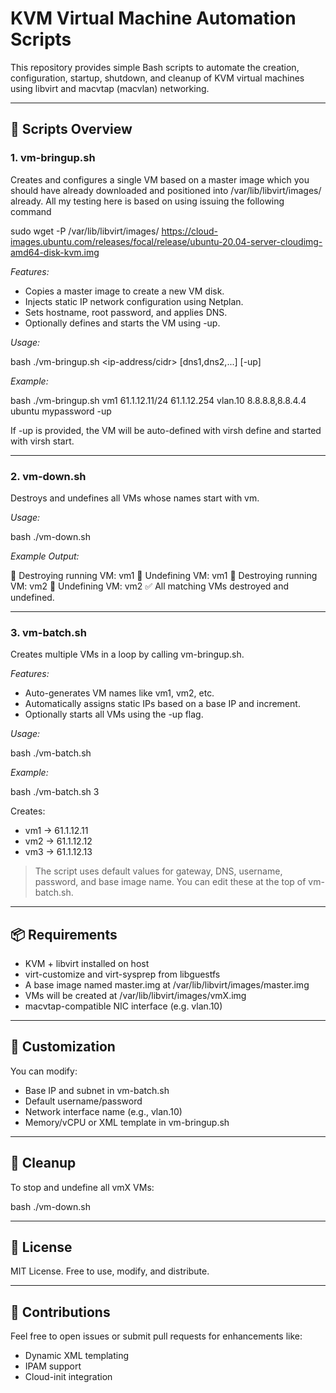 # KVM Virtual Machine Automation Scripts

This repository provides simple Bash scripts to automate the creation, configuration, startup, shutdown, and cleanup of KVM virtual machines using libvirt and macvtap (macvlan) networking.

---

## 📁 Scripts Overview

### 1. vm-bringup.sh

Creates and configures a single VM based on a master image which you should have already downloaded and positioned into /var/lib/libvirt/images/ already. All my testing here is based on using issuing the following command

sudo wget -P /var/lib/libvirt/images/ https://cloud-images.ubuntu.com/releases/focal/release/ubuntu-20.04-server-cloudimg-amd64-disk-kvm.img


*Features:*
- Copies a master image to create a new VM disk.
- Injects static IP network configuration using Netplan.
- Sets hostname, root password, and applies DNS.
- Optionally defines and starts the VM using -up.

*Usage:*

bash
./vm-bringup.sh <vm-name> <ip-address/cidr> <gateway> <interface> [dns1,dns2,...] <username> <password> [-up]


*Example:*

bash
./vm-bringup.sh vm1 61.1.12.11/24 61.1.12.254 vlan.10 8.8.8.8,8.8.4.4 ubuntu mypassword -up

If -up is provided, the VM will be auto-defined with virsh define and started with virsh start.

---

### 2. vm-down.sh

Destroys and undefines all VMs whose names start with vm.

*Usage:*

bash
./vm-down.sh


*Example Output:*

🛑 Destroying running VM: vm1
🧹 Undefining VM: vm1
🛑 Destroying running VM: vm2
🧹 Undefining VM: vm2
✅ All matching VMs destroyed and undefined.


---

### 3. vm-batch.sh

Creates multiple VMs in a loop by calling vm-bringup.sh.

*Features:*
- Auto-generates VM names like vm1, vm2, etc.
- Automatically assigns static IPs based on a base IP and increment.
- Optionally starts all VMs using the -up flag.

*Usage:*

bash
./vm-batch.sh <number-of-vms>


*Example:*

bash
./vm-batch.sh 3


Creates:
- vm1 → 61.1.12.11
- vm2 → 61.1.12.12
- vm3 → 61.1.12.13

> The script uses default values for gateway, DNS, username, password, and base image name. You can edit these at the top of vm-batch.sh.

---

## 📦 Requirements

- KVM + libvirt installed on host
- virt-customize and virt-sysprep from libguestfs
- A base image named master.img at /var/lib/libvirt/images/master.img
- VMs will be created at /var/lib/libvirt/images/vmX.img
- macvtap-compatible NIC interface (e.g. vlan.10)

---

## 🔧 Customization

You can modify:
- Base IP and subnet in vm-batch.sh
- Default username/password
- Network interface name (e.g., vlan.10)
- Memory/vCPU or XML template in vm-bringup.sh

---

## 🧹 Cleanup

To stop and undefine all vmX VMs:

bash
./vm-down.sh


---

## 📄 License

MIT License. Free to use, modify, and distribute.

---

## 🤝 Contributions

Feel free to open issues or submit pull requests for enhancements like:
- Dynamic XML templating
- IPAM support
- Cloud-init integration
